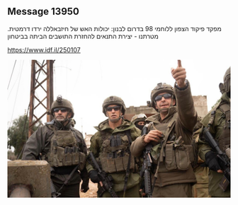 ## Message 13950

מפקד פיקוד הצפון ללוחמי 98 בדרום לבנון:
יכולות האש של חיזבאללה ירדו דרמטית. מטרתנו - יצירת התנאים להחזרת התושבים הביתה בביטחון

https://www.idf.il/250107

![Photo](13950/13950_photo.jpg)
